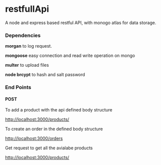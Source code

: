 # restfullApi
A node and express based restful API, with monogo atlas for data storage.
<br>
<h3>Dependencies</h3>
<p><strong>morgan</strong> to log request.</p>
<p><strong>mongoose</strong> easy connection and read write operation on mongo</p>
<p><strong>multer</strong> to upload files</p>
<p><strong>node brcypt</strong> to hash and salt password </p> 
<h3> End Points</h3>
<h4>POST</h4>
<p>To add a product with the api defined body structure</p>
<a href="http://localhost:3000/products/">http://localhost:3000/products/</a>
<br>
<p>To create an order in the defined body structure</p>
<a href="http://localhost:3000/orders">http://localhost:3000/orders</a>

<p>Get request to get all the avialabe products</p>
<a href="http://localhost:3000/products/">http://localhost:3000/products/</a>
<br>


